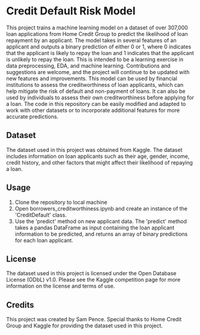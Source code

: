 # Credit Default Risk Model

This project trains a machine learning model on a dataset of over 307,000 loan applications from Home Credit Group to predict the likelihood of loan repayment by an applicant. The model takes in several features of an applicant and outputs a binary prediction of either 0 or 1, where 0 indicates that the applicant is likely to repay the loan and 1 indicates that the applicant is unlikely to repay the loan. This is intended to be a learning exercise in data preprocessing, EDA, and machine learning. Contributions and suggestions are welcome, and the project will continue to be updated with new features and improvements. This model can be used by financial institutions to assess the creditworthiness of loan applicants, which can help mitigate the risk of default and non-payment of loans. It can also be used by individuals to assess their own creditworthiness before applying for a loan. The code in this repository can be easily modified and adapted to work with other datasets or to incorporate additional features for more accurate predictions.

## Dataset
The dataset used in this project was obtained from Kaggle. The dataset includes information on loan applicants such as their age, gender, income, credit history, and other factors that might affect their likelihood of repaying a loan.

## Usage 
1) Clone the repository to local machine
2) Open borrowers_creditworthiness.ipynb and create an instance of the 'CreditDefault' class.
3) Use the 'predict' method on new applicant data. The 'predict' method takes a pandas DataFrame as input containing the loan applicant information to be predicted, and returns an array of binary predictions for each loan applicant.

## License
The dataset used in this project is licensed under the Open Database License (ODbL) v1.0. Please see the Kaggle competition page for more information on the license and terms of use.

## Credits
This project was created by Sam Pence. Special thanks to Home Credit Group and Kaggle for providing the dataset used in this project.
